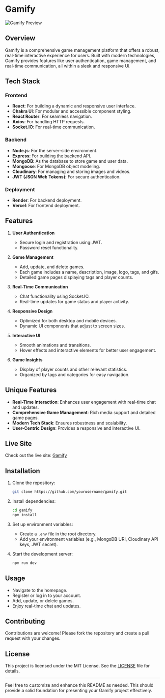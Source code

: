 # Gamify

![Gamify Preview](https://i.giphy.com/media/v1.Y2lkPTc5MGI3NjExbXF3ZHp2MHJzbmlwNHR0ZHJ1NGUwaWl3NjRnZWhqaTQ1N3c4YnF2biZlcD12MV9pbnRlcm5hbF9naWZfYnlfaWQmY3Q9Zw/TQOTjlzMHRmoqF27CC/giphy.gif)

## Overview

Gamify is a comprehensive game management platform that offers a robust, real-time interactive experience for users. Built with modern technologies, Gamify provides features like user authentication, game management, and real-time communication, all within a sleek and responsive UI.

## Tech Stack

### Frontend
- **React**: For building a dynamic and responsive user interface.
- **Chakra UI**: For modular and accessible component styling.
- **React Router**: For seamless navigation.
- **Axios**: For handling HTTP requests.
- **Socket.IO**: For real-time communication.

### Backend
- **Node.js**: For the server-side environment.
- **Express**: For building the backend API.
- **MongoDB**: As the database to store game and user data.
- **Mongoose**: For MongoDB object modeling.
- **Cloudinary**: For managing and storing images and videos.
- **JWT (JSON Web Tokens)**: For secure authentication.

### Deployment
- **Render**: For backend deployment.
- **Vercel**: For frontend deployment.

## Features

1. **User Authentication**
   - Secure login and registration using JWT.
   - Password reset functionality.

2. **Game Management**
   - Add, update, and delete games.
   - Each game includes a name, description, image, logo, tags, and gifs.
   - Detailed game pages displaying tags and player counts.

3. **Real-Time Communication**
   - Chat functionality using Socket.IO.
   - Real-time updates for game status and player activity.

4. **Responsive Design**
   - Optimized for both desktop and mobile devices.
   - Dynamic UI components that adjust to screen sizes.

5. **Interactive UI**
   - Smooth animations and transitions.
   - Hover effects and interactive elements for better user engagement.

6. **Game Insights**
   - Display of player counts and other relevant statistics.
   - Organized by tags and categories for easy navigation.

## Unique Features

- **Real-Time Interaction**: Enhances user engagement with real-time chat and updates.
- **Comprehensive Game Management**: Rich media support and detailed game pages.
- **Modern Tech Stack**: Ensures robustness and scalability.
- **User-Centric Design**: Provides a responsive and interactive UI.

## Live Site

Check out the live site: [Gamify](https://your-live-site-link.com)

## Installation

1. Clone the repository:
    ```bash
    git clone https://github.com/yourusername/gamify.git
    ```

2. Install dependencies:
    ```bash
    cd gamify
    npm install
    ```

3. Set up environment variables:
    - Create a `.env` file in the root directory.
    - Add your environment variables (e.g., MongoDB URI, Cloudinary API keys, JWT secret).

4. Start the development server:
    ```bash
    npm run dev
    ```

## Usage

- Navigate to the homepage.
- Register or log in to your account.
- Add, update, or delete games.
- Enjoy real-time chat and updates.

## Contributing

Contributions are welcome! Please fork the repository and create a pull request with your changes.

## License

This project is licensed under the MIT License. See the [LICENSE](LICENSE) file for details.

---

Feel free to customize and enhance this README as needed. This should provide a solid foundation for presenting your Gamify project effectively.
